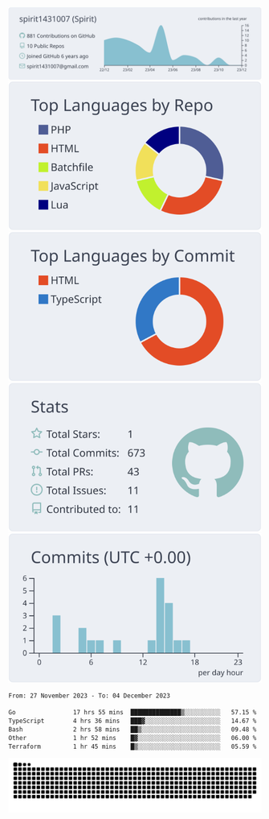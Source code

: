 [![](https://raw.githubusercontent.com/spirit1431007/spirit1431007/master/profile-summary-card-output/nord_bright/0-profile-details.svg)](https://git.io/spiritx)
[![](https://raw.githubusercontent.com/spirit1431007/spirit1431007/master/profile-summary-card-output/nord_bright/1-repos-per-language.svg)](https://git.io/spiritx) [![](https://raw.githubusercontent.com/spirit1431007/spirit1431007/master/profile-summary-card-output/nord_bright/2-most-commit-language.svg)](https://git.io/spiritx)
[![](https://raw.githubusercontent.com/spirit1431007/spirit1431007/master/profile-summary-card-output/nord_bright/3-stats.svg)](https://git.io/spiritx) [![](https://raw.githubusercontent.com/spirit1431007/spirit1431007/master/profile-summary-card-output/nord_bright/4-productive-time.svg)](https://git.io/spiritx)

<!--START_SECTION:waka-->

```txt
From: 27 November 2023 - To: 04 December 2023

Go                17 hrs 55 mins  ██████████████▒░░░░░░░░░░   57.15 %
TypeScript        4 hrs 36 mins   ███▓░░░░░░░░░░░░░░░░░░░░░   14.67 %
Bash              2 hrs 58 mins   ██▒░░░░░░░░░░░░░░░░░░░░░░   09.48 %
Other             1 hr 52 mins    █▓░░░░░░░░░░░░░░░░░░░░░░░   06.00 %
Terraform         1 hr 45 mins    █▒░░░░░░░░░░░░░░░░░░░░░░░   05.59 %
```

<!--END_SECTION:waka-->

![contribution](https://github.com/spirit1431007/spirit1431007/blob/output/github-contribution-grid-snake.svg)
